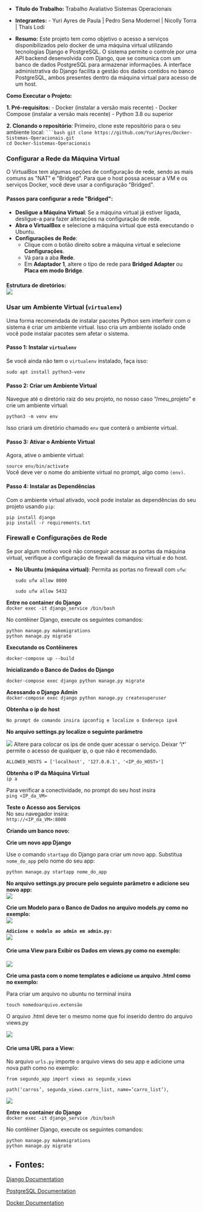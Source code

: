 * **Título do Trabalho:** Trabalho Avaliativo Sistemas Operacionais

* **Integrantes:** \- Yuri Ayres de Paula | Pedro Sena Modernel | Nicolly Torra | Thaís Lodi   
    
* **Resumo:** Este projeto tem como objetivo o acesso a serviços disponibilizados pelo docker de uma máquina virtual utilizando tecnologias Django e PostgreSQL. O sistema permite o controle por uma API backend desenvolvida com Django, que se comunica com um banco de dados PostgreSQL para armazenar informações. A interface administrativa do Django facilita a gestão dos dados contidos no banco PostgreSQL, ambos presentes dentro da máquina virtual para acesso de um host. 

**Como Executar o Projeto:** 

**1\. Pré-requisitos:** \- Docker (instalar a versão mais recente) \- Docker Compose (instalar a versão mais recente) \- Python 3.8 ou superior

**2\. Clonando o repositório**: Primeiro, clone este repositório para o seu ambiente local: ```` ```bash git clone https://github.com/YuriAyres/Docker-Sistemas-Operacionais.git ````   
`cd Docker-Sistemas-Operacionais`

### **Configurar a Rede da Máquina Virtual**

O VirtualBox tem algumas opções de configuração de rede, sendo as mais comuns as "NAT" e "Bridged". Para que o host possa acessar a VM e os serviços Docker, você deve usar a configuração "Bridged".

#### **Passos para configurar a rede "Bridged":**

* **Desligue a Máquina Virtual**: Se a máquina virtual já estiver ligada, desligue-a para fazer alterações na configuração de rede.  
* **Abra o VirtualBox** e selecione a máquina virtual que está executando o Ubuntu.  
* **Configurações de Rede**:  
  * Clique com o botão direito sobre a máquina virtual e selecione **Configurações**.  
  * Vá para a aba **Rede**.  
  * Em **Adaptador 1**, altere o tipo de rede para **Bridged Adapter** ou **Placa em modo Bridge**.

### 

**Estrutura de diretórios:**  
<img src="/img/img1.png">

### **Usar um Ambiente Virtual (**`virtualenv`**)**

Uma forma recomendada de instalar pacotes Python sem interferir com o sistema é criar um ambiente virtual. Isso cria um ambiente isolado onde você pode instalar pacotes sem afetar o sistema.

#### **Passo 1: Instalar** `virtualenv`

Se você ainda não tem o `virtualenv` instalado, faça isso:

`sudo apt install python3-venv`

#### **Passo 2: Criar um Ambiente Virtual**

Navegue até o diretório raiz do seu projeto, no nosso caso “/meu\_projeto” e crie um ambiente virtual:

`python3 -m venv env`

Isso criará um diretório chamado `env` que conterá o ambiente virtual.

#### **Passo 3: Ativar o Ambiente Virtual**

Agora, ative o ambiente virtual:

`source env/bin/activate`  
Você deve ver o nome do ambiente virtual no prompt, algo como `(env)`.

#### **Passo 4: Instalar as Dependências**

Com o ambiente virtual ativado, você pode instalar as dependências do seu projeto usando `pip`:

`pip install django`  
`pip install -r requirements.txt`

### **Firewall e Configurações de Rede**

Se por algum motivo você não conseguir acessar as portas da máquina virtual, verifique a configuração de firewall da máquina virtual e do host.

* **No Ubuntu (máquina virtual)**: Permita as portas no firewall com `ufw`:

  `sudo ufw allow 8000`

  `sudo ufw allow 5432`

**Entre no container do Django**  
`docker exec -it django_service /bin/bash`

No contêiner Django, execute os seguintes comandos:

`python manage.py makemigrations`  
`python manage.py migrate`

**Executando os Contêineres**

`docker-compose up --build`

**Inicializando o Banco de Dados do Django**

`docker-compose exec django python manage.py migrate`

**Acessando o Django Admin**  
`docker-compose exec django python manage.py createsuperuser`

**Obtenha o ip do host**

`No prompt de comando insira ipconfig e localize o Endereço ipv4`

**No arquivo settings.py localize o seguinte parâmetro**

<img src="/img/img2.png"> 
Altere para colocar os ips de onde quer acessar o serviço. Deixar ‘\*’ permite o acesso de qualquer ip, o que não é recomendado.

`ALLOWED_HOSTS = ['localhost', '127.0.0.1', '<IP_do_HOST>']`

**Obtenha o IP da Máquina Virtual**  
`ip a`

Para verificar a conectividade, no prompt do seu host insira   
`ping <IP_da_VM>`

**Teste o Acesso aos Serviços**   
No seu navegador insira:  
`http://<IP_da_VM>:8000`

**Criando um banco novo:**

**Crie um novo app Django**

Use o comando `startapp` do Django para criar um novo app. Substitua `nome_do_app` pelo nome do seu app:

`python manage.py startapp nome_do_app`

**No arquivo settings.py procure pelo seguinte parâmetro e adicione seu novo app:**  
<img src="/img/img3.png">

**Crie um Modelo para o Banco de Dados no arquivo models.py como no exemplo:**  
<img src="/img/img4.png">

**`Adicione o modelo ao admin em admin.py:`**  
<img src="/img/img5.png">

#### **Crie uma View para Exibir os Dados em views.py como no exemplo:**

<img src="/img/img6.png">

**Crie uma pasta com o nome templates e adicione `um` arquivo .html como no exemplo:**

Para criar um arquivo no ubuntu no terminal insira

`touch nomedoarquivo.extensão`

O arquivo .html deve ter o mesmo nome que foi inserido dentro do arquivo views.py

<img src="/img/img7.png">

#### **Crie uma URL para a View:**

No arquivo `urls.py` importe o arquivo views do seu app e adicione uma nova path como no exemplo:

`from segundo_app import views as segunda_views`

`path(‘carros’, segunda_views.carro_list, name=’carro_list’),`

<img src="/img/img8.png">

**Entre no container do Django**  
`docker exec -it django_service /bin/bash`

No contêiner Django, execute os seguintes comandos:

`python manage.py makemigrations`  
`python manage.py migrate`

* ## **Fontes:**

[Django Documentation](https://www.djangoproject.com/)

[PostgreSQL Documentation](https://www.postgresql.org/docs/)

[Docker Documentation](https://docs.docker.com/)
